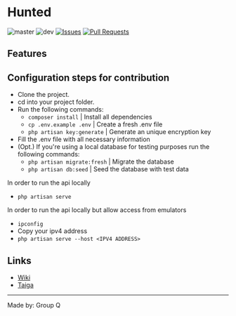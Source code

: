 # Hunted
![master](https://img.shields.io/github/workflow/status/lderkzen/SOPROJ11Q/Laravel/dev?label=master)
![dev](https://img.shields.io/github/workflow/status/lderkzen/SOPROJ11Q/Laravel/dev?label=dev)
[![Issues](https://img.shields.io/github/issues/lderkzen/SOPROJ11Q)](https://github.com/lderkzen/SOPROJ11Q/issues)
[![Pull Requests](https://img.shields.io/github/issues-pr/lderkzen/SOPROJ11Q)](https://github.com/lderkzen/SOPROJ11Q/pulls)

## Features


## Configuration steps for contribution
- Clone the project.
- cd into your project folder.
- Run the following commands:
  - `composer install` | Install all dependencies
  - `cp .env.example .env` | Create a fresh .env file
  - `php artisan key:generate` | Generate an unique encryption key
- Fill the .env file with all necessary information
- (Opt.) If you're using a local database for testing purposes run the following commands:
  - `php artisan migrate:fresh` | Migrate the database
  - `php artisan db:seed` | Seed the database with test data

In order to run the api locally
  - `php artisan serve`

In order to run the api locally but allow access from emulators
  - `ipconfig`
  - Copy your ipv4 address
  - `php artisan serve --host <IPV4 ADDRESS>`


## Links
- [Wiki](https://github.com/lderkzen/SOPROJ11Q/wiki)
- [Taiga](https://tree.taiga.io/project/leonniekus-project-everyware-q/epics)


---
Made by: Group Q
